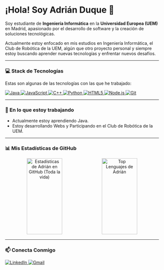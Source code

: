 # ¡Hola! Soy Adrián Duque 👋

Soy estudiante de **Ingeniería Informática** en la **Universidad Europea (UEM)** en Madrid, apasionado por el desarrollo de software y la creación de soluciones tecnológicas.

Actualmente estoy enfocado en mis estudios en Ingeniería Informática, el Club de Robótica de la UEM, algún que otro proyecto personal y siempre estoy buscando aprender nuevas tecnologías y enfrentar nuevos desafíos.

---

### 💻 Stack de Tecnologías

Estas son algunas de las tecnologías con las que he trabajado:

<p align="left">
  <a href="https://www.java.com" target="_blank">
    <img src="https://img.shields.io/badge/Java-ED8B00?style=for-the-badge&logo=openjdk&logoColor=white" alt="Java" />
  </a>
  <a href="https://developer.mozilla.org/en-US/docs/Web/JavaScript" target="_blank"> 
    <img src="https://img.shields.io/badge/JavaScript-F7DF1E?style=for-the-badge&logo=javascript&logoColor=black" alt="JavaScript" />
  </a>
  <a href="https://isocpp.org/" target="_blank">
    <img src="https://img.shields.io/badge/C%2B%2B-00599C?style=for-the-badge&logo=cplusplus&logoColor=white" alt="C++" />
  </a>
  <a href="https://www.python.org" target="_blank"> 
    <img src="https://img.shields.io/badge/Python-3776AB?style=for-the-badge&logo=python&logoColor=white" alt="Python" />
  </a>
  <a href="https://developer.mozilla.org/en-US/docs/Web/HTML" target="_blank">
    <img src="https://img.shields.io/badge/HTML5-E34F26?style=for-the-badge&logo=html5&logoColor=white" alt="HTML5" />
  </a>
  <a href="https://nodejs.org" target="_blank"> 
    <img src="https://img.shields.io/badge/Node.js-339933?style=for-the-badge&logo=node.js&logoColor=white" alt="Node.js" />
  </a>
  <a href="https://git-scm.com/" target="_blank">
    <img src="https://img.shields.io/badge/GIT-E44C30?style=for-the-badge&logo=git&logoColor=white" alt="Git" />
  </a>
</p>

---

### 🌱 En lo que estoy trabajando

* Actualmente estoy aprendiendo Java.
* Estoy desarrollando Webs y Participando en el Club de Robótica de la UEM.

---

### 📊 Mis Estadísticas de GitHub

<p align="center">
  <img width="48%" height=250 src="https://github-readme-statistics-ten.vercel.app/api?username=Adrian-Duque&show_icons=true&theme=vision-friendly-dark&locale=es&count_private=true" alt="Estadísticas de Adrián en GitHub (Toda la vida)" />
  <img width="48%" height=250 src="https://github-readme-statistics-ten.vercel.app/api/top-langs/?username=Adrian-Duque&show_icons=true&theme=vision-friendly-dark&locale=es&count_private=true&layout=compact&langs_count=8" alt="Top Lenguajes de Adrián" />
</p>

<a>
  
---

### 📫 Conecta Conmigo

<p align="left">
  <a href="https://www.linkedin.com/in/adrian-duque/" target="_blank">
    <img src="https://img.shields.io/badge/LinkedIn-0A66C2?style=for-the-badge&logo=linkedin&logoColor=white" alt="LinkedIn" />
  </a>
  <a href="mailto:adrian.duqueluengo@gmail.com">
    <img src="https://img.shields.io/badge/Gmail-D14836?style=for-the-badge&logo=gmail&logoColor=white" alt="Gmail" />
  </a>
</p>
